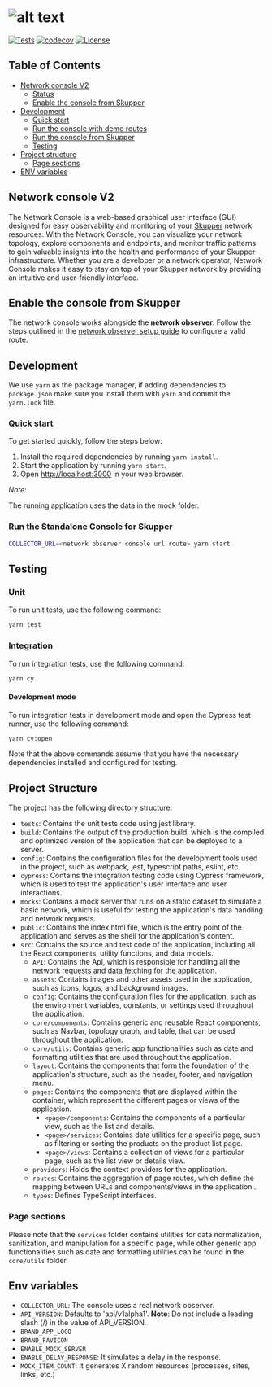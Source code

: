 # ![alt text](https://user-images.githubusercontent.com/79913332/225248562-80d8f046-dba6-4b1e-94d2-75b4ece046f0.png)

[![Tests](https://github.com/skupperproject/skupper-console/actions/workflows/skupper-console.yml/badge.svg)](https://github.com/skupperproject/skupper-console/actions/workflows/skupper-console.yml) [![codecov](https://codecov.io/github/skupperproject/skupper-console/graph/badge.svg?token=42RWX7XAHH)](https://codecov.io/github/skupperproject/skupper-console) [![License](https://img.shields.io/badge/License-Apache_2.0-blue.svg)](https://opensource.org/licenses/Apache-2.0)

## Table of Contents

- [Network console V2](#network-console-v2)
  - [Status](#status)
  - [Enable the console from Skupper](#enable-the-console-from-skupper)
- [Development](#development)
  - [Quick start](#quick-start)
  - [Run the console with demo routes](#run-the-console-with-demo-routes)
  - [Run the console from Skupper](#run-the-console-from-skupper)
  - [Testing](#testing)
- [Project structure](#project-structure)
  - [Page sections](#page-sections)
- [ENV variables](#env-variables)

## Network console V2

The Network Console is a web-based graphical user interface (GUI) designed for easy observability and monitoring of your [Skupper](https://github.com/skupperproject/skupper) network resources. With the Network Console, you can visualize your network topology, explore components and endpoints, and monitor traffic patterns to gain valuable insights into the health and performance of your Skupper infrastructure. Whether you are a developer or a network operator, Network Console makes it easy to stay on top of your Skupper network by providing an intuitive and user-friendly interface.

## Enable the console from Skupper

The network console works alongside the **network observer**. Follow the steps outlined in the [network observer setup guide](https://github.com/skupperproject/skupper/blob/v2/cmd/network-observer/resources/README.md) to configure a valid route.

## Development

We use `yarn` as the package manager, if adding dependencies to `package.json`
make sure you install them with `yarn` and commit the `yarn.lock` file.

### Quick start

To get started quickly, follow the steps below:

1. Install the required dependencies by running `yarn install`.
2. Start the application by running `yarn start`.
3. Open <http://localhost:3000> in your web browser.

_Note_:

The running application uses the data in the mock folder.

### Run the Standalone Console for Skupper

```bash
COLLECTOR_URL=<network observer console url route> yarn start
```

## Testing

### Unit

To run unit tests, use the following command:

```bash
yarn test
```

### Integration

To run integration tests, use the following command:

```bash
yarn cy
```

#### Development mode

To run integration tests in development mode and open the Cypress test runner, use the following command:

```bash
yarn cy:open
```

Note that the above commands assume that you have the necessary dependencies installed and configured for testing.

## Project Structure

The project has the following directory structure:

- `tests`: Contains the unit tests code using jest library.
- `build`: Contains the output of the production build, which is the compiled and optimized version of the application that can be deployed to a server.
- `config`: Contains the configuration files for the development tools used in the project, such as webpack, jest, typescript paths, eslint, etc.
- `cypress`: Contains the integration testing code using Cypress framework, which is used to test the application's user interface and user interactions.
- `mocks`: Contains a mock server that runs on a static dataset to simulate a basic network, which is useful for testing the application's data handling and network requests.
- `public`: Contains the index.html file, which is the entry point of the application and serves as the shell for the application's content.
- `src`: Contains the source and test code of the application, including all the React components, utility functions, and data models.
  - `API`: Contains the Api, which is responsible for handling all the network requests and data fetching for the application.
  - `assets`: Contains images and other assets used in the application, such as icons, logos, and background images.
  - `config`: Contains the configuration files for the application, such as the environment variables, constants, or settings used throughout the application.
  - `core/components`: Contains generic and reusable React components, such as Navbar, topology graph, and table, that can be used throughout the application.
  - `core/utils`: Contains generic app functionalities such as date and formatting utilities that are used throughout the application.
  - `layout`: Contains the components that form the foundation of the application's structure, such as the header, footer, and navigation menu.
  - `pages`: Contains the components that are displayed within the container, which represent the different pages or views of the application.
    - `<page>/components`: Contains the components of a particular view, such as the list and details.
    - `<page>/services`: Contains data utilities for a specific page, such as filtering or sorting the products on the product list page.
    - `<page>/views`: Contains a collection of views for a particular page, such as the list view or details view.
  - `providers`: Holds the context providers for the application.
  - `routes`: Contains the aggregation of page routes, which define the mapping between URLs and components/views in the application..
  - `types`: Defines TypeScript interfaces.

### Page sections

Please note that the `services` folder contains utilities for data normalization, sanitization, and manipulation for a specific page, while other generic app functionalities such as date and formatting utilities can be found in the `core/utils` folder.

## Env variables

- `COLLECTOR_URL`: The console uses a real network observer.
- `API_VERSION`: Defaults to 'api/v1alpha1'. **Note**: Do not include a leading slash (/) in the value of API_VERSION.
- `BRAND_APP_LOGO`
- `BRAND_FAVICON`
- `ENABLE_MOCK_SERVER`
- `ENABLE_DELAY_RESPONSE`: It simulates a delay in the response.
- `MOCK_ITEM_COUNT`: It generates X random resources (processes, sites, links, etc.)

